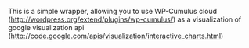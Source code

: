 This is a simple wrapper, allowing you to use WP-Cumulus cloud (http://wordpress.org/extend/plugins/wp-cumulus/) as a visualization of google visualization api (http://code.google.com/apis/visualization/interactive_charts.html)
